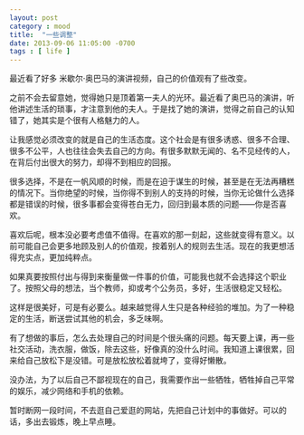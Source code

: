 ```yaml
---
layout: post
category : mood
title:  "一些调整"
date: 2013-09-06 11:05:00 -0700
tags : [ life ]
---
```

最近看了好多 米歇尔·奥巴马的演讲视频，自己的价值观有了些改变。
<!-- more -->

之前不会去留意她，觉得她只是顶着第一夫人的光环。最近看了奥巴马的演讲，听他讲述生活的琐事，才注意到他的夫人。于是找了她的演讲，觉得之前自己的认知错了，她其实是个很有人格魅力的人。

让我感觉必须改变的就是自己的生活态度。这个社会是有很多诱惑、很多不合理、很多不公平，人也往往会失去自己的方向。有很多默默无闻的、名不见经传的人，在背后付出很大的努力，却得不到相应的回报。

很多选择，不是在一帆风顺的时候，而是在迫于谋生的时候，甚至是在无法再糟糕的情况下。当你绝望的时候，当你得不到别人的支持的时候，当你无论做什么选择都是错误的时候，很多事都会变得苍白无力，回归到最本质的问题——你是否喜欢。

喜欢后呢，根本没必要考虑值不值得。在喜欢的那一刻起，这些就变得有意义。以前可能自己会更多地顾及别人的价值观，按着别人的规则去生活。现在的我更想活得充实点，更加纯粹点。

如果真要按照付出与得到来衡量做一件事的价值，可能我也就不会选择这个职业了。按照父母的想法，当个教师，抑或考个公务员，多好，生活很稳定又轻松。

这样是很美好，可是有必要么。越来越觉得人生只是各种经验的堆加。为了一种稳定的生活，断送尝试其他的机会，多乏味啊。

有了想做的事后，怎么去处理自己的时间是个很头痛的问题。每天要上课，再一些社交活动，洗衣服，做饭，除去这些，好像真的没什么时间。我知道上课很累，回来给自己放松下是没错。可是放松放松着就垮了，变得好懒散。

没办法，为了以后自己不鄙视现在的自己，我需要作出一些牺牲，牺牲掉自己平常的娱乐，减少网络和手机的依赖。

暂时断网一段时间，不去逛自己爱逛的网站，先把自己计划中的事做好。可以的话，多出去锻炼，晚上早点睡。